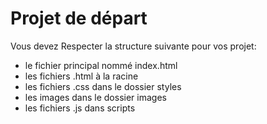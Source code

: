# Projet de départ

Vous devez Respecter la structure suivante pour vos projet:

- le fichier principal nommé index.html
- les fichiers .html à la racine
- les fichiers .css dans le dossier styles
- les images dans le dossier images
- les fichiers .js dans scripts
 
